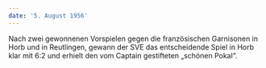 ```yaml
---
date: '5. August 1956'
---
```


Nach zwei gewonnenen Vorspielen gegen die französischen Garnisonen in Horb und in Reutlingen, gewann der SVE das entscheidende Spiel in Horb klar mit 6:2 und erhielt den vom Captain gestifteten „schönen Pokal“.
